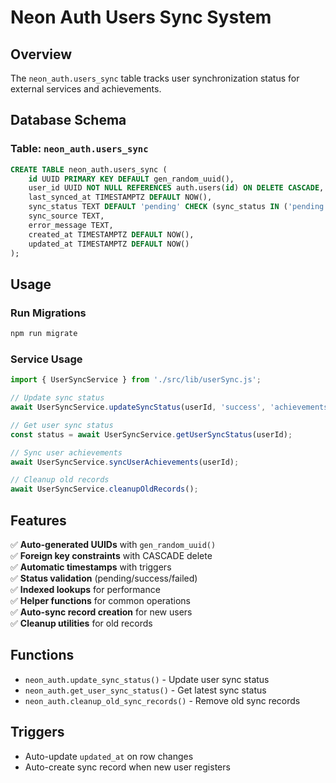 # Neon Auth Users Sync System

## Overview
The `neon_auth.users_sync` table tracks user synchronization status for external services and achievements.

## Database Schema

### Table: `neon_auth.users_sync`
```sql
CREATE TABLE neon_auth.users_sync (
    id UUID PRIMARY KEY DEFAULT gen_random_uuid(),
    user_id UUID NOT NULL REFERENCES auth.users(id) ON DELETE CASCADE,
    last_synced_at TIMESTAMPTZ DEFAULT NOW(),
    sync_status TEXT DEFAULT 'pending' CHECK (sync_status IN ('pending', 'success', 'failed')),
    sync_source TEXT,
    error_message TEXT,
    created_at TIMESTAMPTZ DEFAULT NOW(),
    updated_at TIMESTAMPTZ DEFAULT NOW()
);
```

## Usage

### Run Migrations
```bash
npm run migrate
```

### Service Usage
```javascript
import { UserSyncService } from './src/lib/userSync.js';

// Update sync status
await UserSyncService.updateSyncStatus(userId, 'success', 'achievements_page');

// Get user sync status
const status = await UserSyncService.getUserSyncStatus(userId);

// Sync user achievements
await UserSyncService.syncUserAchievements(userId);

// Cleanup old records
await UserSyncService.cleanupOldRecords();
```

## Features

✅ **Auto-generated UUIDs** with `gen_random_uuid()`  
✅ **Foreign key constraints** with CASCADE delete  
✅ **Automatic timestamps** with triggers  
✅ **Status validation** (pending/success/failed)  
✅ **Indexed lookups** for performance  
✅ **Helper functions** for common operations  
✅ **Auto-sync record creation** for new users  
✅ **Cleanup utilities** for old records  

## Functions

- `neon_auth.update_sync_status()` - Update user sync status
- `neon_auth.get_user_sync_status()` - Get latest sync status
- `neon_auth.cleanup_old_sync_records()` - Remove old sync records

## Triggers

- Auto-update `updated_at` on row changes
- Auto-create sync record when new user registers